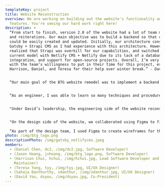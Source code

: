 ```yaml
---
templateKey: project
title: Website Reconstruction
overview: We are working on building out the website's functionality and
  features. You're seeing our hard work right here!
description: >
  “From start to finish, version 2.0 of the website had a lot of team meetings
  and reiterations. Our main objective was to build a backend so that content
  could be easily created and updated. Initially, our architecture consisted of
  Gatsby + Strapi CMS as I had experience with this architecture. However, we
  realized that Strapi was overkill for our capabilities, and switched to our
  current model with Netlify CMS + Netlify due to its lack of a database, Gatsby
  integration, and support for open-source projects. Overall, I’m very happy
  with the team’s willingness to put in their time for this project, especially
  Harrison, Daniel, and Teresa for their help over winter break.” - David You	


  “Our main goal of the BTG website remodel was to implement a backend to allow members to add their own portfolio pages. We initially settled on a Gatsby + Strapi CMS architecture, but we quickly found that the use of an SQL database was overkill for our needs. We then switched to Netlify CMS which was much better oriented towards teams like ours. From there, I was able to build out the home, members, and alumni pages, integrating GraphQL to query names, images, and descriptions. I thoroughly enjoyed working in the team setting, and the hard work and collaboration of the design and software teams came to together to make a stunning website.“ - Harrison Chui


  “As an engineer, I was able to learn so many techniques and procedures to build out a more professional and organized website. I worked mostly on the frontend components like the all-project page and the individual templates. From this, I was able to get a much better grasp on javascript and get experience with many libraries and functions I was unfamiliar with. I greatly appreciate the other members of this group, especially Harrison and David for their openness and willingness to help through the difficult stages of the process.” - Daniel Chen


  "Under David’s leadership, the engineering side of the website reconstruction worked to pick a framework that would fit our use case. Through multiple iterations of research and testing, we eventually landed on Netlify as our CMS of choice.  As an engineer who began relatively new to JS and website design, this project was a large undertaking, but I have become much more familiar and capable with JS and React, working with David to create markdown pages for our club members whose information would be presented on the page. I am grateful to both Harrison and David for their guidance along the way." - Jason Hoang


  "On the design side of the website, we collaborated using Figma to find an ideal format that was simple, colorful, and also organized. Through multiple iterations and discussions with the engineering team, we settled on new designs for the project page, members page, and also created individual pages for all members. I think having a design team made the website visually more appealing and branded the website well using the club colors. I enjoyed working with the other design team members who were very open to different ideas and very creative!" - Sahaja Danthurthy
   
  “As part of the design team, I used Figma to create wireframes for the different pages of the website. When doing so, I tried to ensure that the pages would be straight-forward and easy for users to navigate, but also look visually pleasing and meet the needs of the club Additionally because I was communicating these designs to the software development team, I learned to create these wireframes so that it wouldn’t be creating unnecessary complications implementing them in code. As someone who enjoys art and design, I had a lot of fun using my creativity in designing a website and learned a lot about the rationale behind design decisions for websites.” Teresa Yang
photo: /img/btg_logo.png
descriptionPhoto: /img/gatsby_netlifycms.jpeg
members:
  - (Daniel Chen, dc2, /img/dc2.jpg, Software Developer)
  - (Jason Hoang, jvhoang, /img/btg_logo.png, Software Developer)
  - (Harrison Chui, hchui, /img/hchui.jpg, Lead Software Developer and GitHub
    Maintainer)
  - (Teresa Yang, tyy, /img/tyy.jpg, UI/UX Designer)
  - (Sahaja Danthurthy, sdanthur, /img/sdanthur.jpg, UI/UX Designer)
  - (David You, dsyou, /img/dsyou.jpg, Co-President)
---
```

